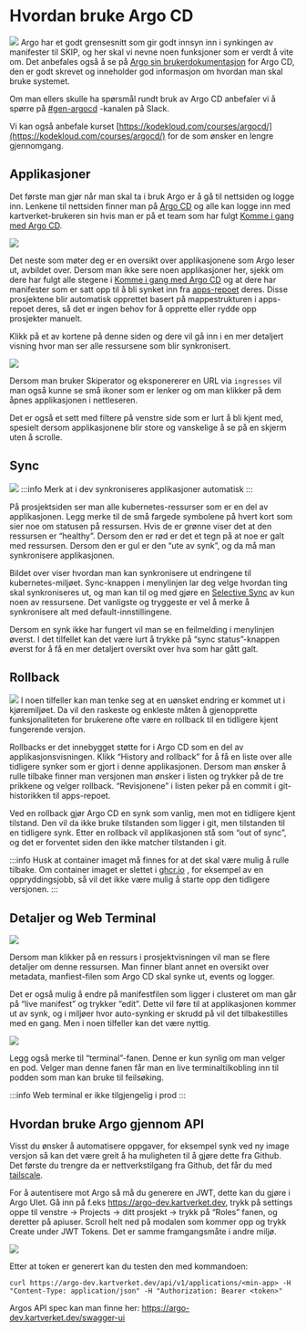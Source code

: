 # Hvordan bruke Argo CD
![](images/556662850.png)
Argo har et godt grensesnitt som gir godt innsyn inn i synkingen av manifester til SKIP, og her skal vi nevne noen funksjoner som er verdt å vite om. Det anbefales også å se på [Argo sin brukerdokumentasjon](https://argo-cd.readthedocs.io/en/stable/user-guide/) for Argo CD, den er godt skrevet og inneholder god informasjon om hvordan man skal bruke systemet.

Om man ellers skulle ha spørsmål rundt bruk av Argo CD anbefaler vi å spørre på [#gen-argocd](https://kartverketgroup.slack.com/archives/C04KH6A4FNW) -kanalen på Slack.

Vi kan også anbefale kurset [https://kodekloud.com/courses/argocd/](https://kodekloud.com/courses/argocd/) for de som ønsker en lengre gjennomgang.

## Applikasjoner

Det første man gjør når man skal ta i bruk Argo er å gå til nettsiden og logge inn. Lenkene til nettsiden finner man på [Argo CD](index.md) og alle kan logge inn med kartverket-brukeren sin hvis man er på et team som har fulgt [Komme i gang med Argo CD](01-komme-i-gang-med-argocd.md).

![](images/applikasjonerargocd.png)

Det neste som møter deg er en oversikt over applikasjonene som Argo leser ut, avbildet over. Dersom man ikke sere noen applikasjoner her, sjekk om dere har fulgt alle stegene i [Komme i gang med Argo CD](01-komme-i-gang-med-argocd.md) og at dere har manifester som er satt opp til å bli synket inn fra [apps-repoet](02-hva-er-et-apps-repo.md) deres. Disse prosjektene blir automatisk opprettet basert på mappestrukturen i apps-repoet deres, så det er ingen behov for å opprette eller rydde opp prosjekter manuelt.

Klikk på et av kortene på denne siden og dere vil gå inn i en mer detaljert visning hvor man ser alle ressursene som blir synkronisert.

![](images/557645847.png)

Dersom man bruker Skiperator og eksponererer en URL via `ingresses` vil man også kunne se små ikoner som er lenker og om man klikker på dem åpnes applikasjonen i nettleseren.

Det er også et sett med filtere på venstre side som er lurt å bli kjent med, spesielt dersom applikasjonene blir store og vanskelige å se på en skjerm uten å scrolle.

## Sync

![](images/557318179.gif)
:::info
Merk at i dev synkroniseres applikasjoner automatisk
:::

På prosjektsiden ser man alle kubernetes-ressurser som er en del av applikasjonen. Legg merke til de små fargede symbolene på hvert kort som sier noe om statusen på ressursen. Hvis de er grønne viser det at den ressursen er “healthy”. Dersom den er rød er det et tegn på at noe er galt med ressursen. Dersom den er gul er den “ute av synk”, og da må man synkronisere applikasjonen.

Bildet over viser hvordan man kan synkronisere ut endringene til kubernetes-miljøet. Sync-knappen i menylinjen lar deg velge hvordan ting skal synkroniseres ut, og man kan til og med gjøre en [Selective Sync](https://argo-cd.readthedocs.io/en/stable/user-guide/selective_sync/) av kun noen av ressursene. Det vanligste og tryggeste er vel å merke å synkronisere alt med default-innstillingene.

Dersom en synk ikke har fungert vil man se en feilmelding i menylinjen øverst. I det tilfellet kan det være lurt å trykke på “sync status”-knappen øverst for å få en mer detaljert oversikt over hva som har gått galt.

## Rollback

![](images/557449248.png)
I noen tilfeller kan man tenke seg at en uønsket endring er kommet ut i kjøremiljøet. Da vil den raskeste og enkleste måten å gjenopprette funksjonaliteten for brukerene ofte være en rollback til en tidligere kjent fungerende versjon.

Rollbacks er det innebygget støtte for i Argo CD som en del av applikasjonsvisningen. Klikk “History and rollback” for å få en liste over alle tidligere synker som er gjort i denne applikasjonen. Dersom man ønsker å rulle tilbake finner man versjonen man ønsker i listen og trykker på de tre prikkene og velger rollback. “Revisjonene” i listen peker på en commit i git-historikken til apps-repoet.

Ved en rollback gjør Argo CD en synk som vanlig, men mot en tidligere kjent tilstand. Den vil da ikke bruke tilstanden som ligger i git, men tilstanden til en tidligere synk. Etter en rollback vil applikasjonen stå som “out of sync”, og det er forventet siden den ikke matcher tilstanden i git.

:::info
Husk at container imaget må finnes for at det skal være mulig å rulle tilbake. Om container imaget er slettet i [ghcr.io](http://ghcr.io/) , for eksempel av en oppryddingsjobb, så vil det ikke være mulig å starte opp den tidligere versjonen.
:::

## Detaljer og Web Terminal

![](images/557776914.png)

Dersom man klikker på en ressurs i prosjektvisningen vil man se flere detaljer om denne ressursen. Man finner blant annet en oversikt over metadata, manfiest-filen som Argo CD skal synke ut, events og logger.

Det er også mulig å endre på manifestfilen som ligger i clusteret om man går på “live manifest” og trykker “edit”. Dette vil føre til at applikasjonen kommer ut av synk, og i miljøer hvor auto-synking er skrudd på vil det tilbakestilles med en gang. Men i noen tilfeller kan det være nyttig.

![](images/557318208.png)

Legg også merke til “terminal”-fanen. Denne er kun synlig om man velger en pod. Velger man denne fanen får man en live terminaltilkobling inn til podden som man kan bruke til feilsøking.

:::info
Web terminal er ikke tilgjengelig i prod
:::

## Hvordan bruke Argo gjennom API
Visst du ønsker å automatisere oppgaver, for eksempel synk ved ny image versjon så kan det være greit å ha muligheten til å gjøre dette fra Github. Det første du trengre da er nettverkstilgang fra Github, det får du med [tailscale](https://kartverket.atlassian.net/wiki/spaces/SKIPDOK/pages/683376648). 

For å autentisere mot Argo så må du generere en JWT, dette kan du gjøre i Argo UIet. Gå inn på f.eks https://argo-dev.kartverket.dev, trykk på settings oppe til venstre → Projects → ditt prosjekt → trykk på “Roles” fanen, og deretter på apiuser. Scroll helt ned på modalen som kommer opp og trykk Create under JWT Tokens. Det er samme framgangsmåte i andre miljø.

![](images/genererejwtargo.gif)

Etter at token er generert kan du testen den med kommandoen:

```
curl https://argo-dev.kartverket.dev/api/v1/applications/<min-app> -H "Content-Type: application/json" -H "Authorization: Bearer <token>"
```

Argos API spec kan man finne her: https://argo-dev.kartverket.dev/swagger-ui
